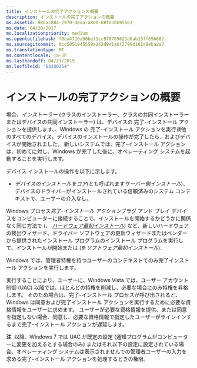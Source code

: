 ```yaml
---
title: インストールの完了アクションの概要
description: インストールの完了アクションの概要
ms.assetid: 986ac884-2970-4eda-a800-88fd30b95562
ms.date: 04/20/2017
ms.localizationpriority: medium
ms.openlocfilehash: f0ea4716a90be11cc970705621d0ab19ff65b682
ms.sourcegitcommit: 0cc5051945559a242d941a6f2799d161d8eba2a7
ms.translationtype: MT
ms.contentlocale: ja-JP
ms.lasthandoff: 04/23/2019
ms.locfileid: "63330254"
---
```

# <a name="overview-of-finish-install-actions"></a>インストールの完了アクションの概要


場合、*インストーラー* (クラスのインストーラー、クラスの共同インストーラーまたはデバイスの共同インストーラー) は、デバイスの 完了-インストール アクションを提供します、、Windows の 完了-インストール アクションを実行*後*他のすべてのデバイス。デバイスのインストールの操作が完了したら、およびデバイスが開始されました。 新しいシステムでは、完了-インストール アクションは、初めてに対し、Windows が完了した後に、オペレーティング システムを起動することを実行します。

デバイス インストールの操作を以下に示します。

-   *デバイスのインストールをコア*(とも呼ばれます*サーバー側インストール*)、デバイスのドライバーがインストールされている信頼済みのシステム コンテキストで、ユーザーの介入なし。

Windows プロセス*完了-インストール アクション*プラグ アンド プレイ デバイスをコンピューターに接続することで、インストールを開始するかどうかに関係なく同じ方法で (、 [*ハードウェア最初インストール*](hardware-first-installation.md)) など、新しいハードウェアの検出ウィザード、ドライバー ソフトウェアの更新ウィザードまたはベンダーから提供されたインストール プログラムのインストール プログラムを実行して、インストールが開始または (を*ソフトウェア最初インストール*).

Windows では、管理者特権を持つユーザーのコンテキストでのみ完了インストール アクションを実行します。

実行することにより、ユーザーに、Windows Vista では、ユーザー アカウント制御 (UAC) 以降では、ほとんどの特権を削減し、必要な場合にのみ特権を昇格します。 そのため場合は、完了-インストール プロセスが呼び出されると、Windows は同意および完了インストール アクションを実行するために必要な資格情報をユーザーに求めます。 ユーザーが必要な資格情報を提供、または同意を指定しない場合、同意し、必要な資格情報で指定したユーザーがサインインするまで完了-インストール アクションが遅延します。

**注**  以降、Windows 7 では UAC が既定の設定 (通知プログラムがコンピューターに変更を加えるとする場合のみ) またはそれ以下の設定に設定されている場合、オペレーティング システムは表示されませんでの管理者ユーザーの入力を求める完了-インストール アクションを処理するときの権限。

 

 

 





